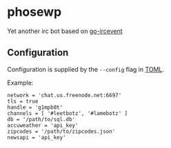 phosewp
============

Yet another irc bot based on [go-ircevent](https://github.com/thoj/go-ircevent)

## Configuration

Configuration is supplied by the `--config` flag in [TOML](https://toml.io/en/).

Example:
```
network = 'chat.us.freenode.net:6697'
tls = true
handle = 'g1mpb0t'
channels = [ '#leetbotz', '#lamebotz' ]
db = '/path/to/sql.db'
accuweather = 'api_key'
zipcodes = '/path/to/zipcodes.json'
newsapi = 'api_key'
```